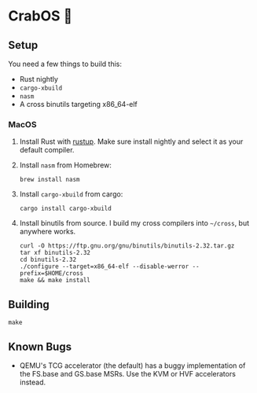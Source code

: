 # CrabOS 🦀

## Setup

You need a few things to build this:

* Rust nightly
* `cargo-xbuild`
* `nasm`
* A cross binutils targeting x86_64-elf

### MacOS

1. Install Rust with [rustup](https://rustup.rs/). Make sure install nightly and select it as your default compiler.

1. Install `nasm` from Homebrew:

    ```
    brew install nasm
    ```

1. Install `cargo-xbuild` from cargo:

    ```
    cargo install cargo-xbuild
    ```

1. Install binutils from source. I build my cross compilers into `~/cross`, but anywhere works.

    ```
    curl -O https://ftp.gnu.org/gnu/binutils/binutils-2.32.tar.gz
    tar xf binutils-2.32
    cd binutils-2.32
    ./configure --target=x86_64-elf --disable-werror --prefix=$HOME/cross
    make && make install
    ```

## Building

```
make
```

## Known Bugs

* QEMU's TCG accelerator (the default) has a buggy implementation of the FS.base and GS.base MSRs. Use the KVM or HVF accelerators instead.
